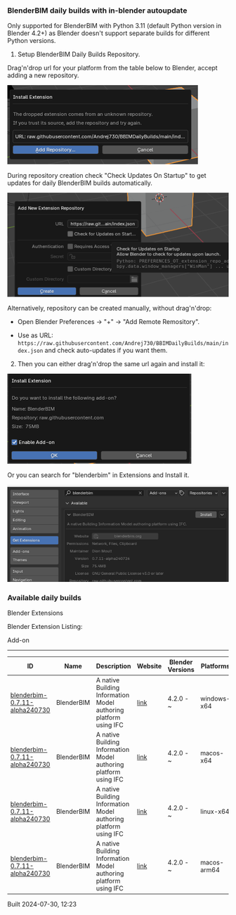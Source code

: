 ### BlenderBIM daily builds with in-blender autoupdate

Only supported for BlenderBIM with Python 3.11 (default Python version in Blender 4.2+) as Blender doesn't support separate builds for different Python versions.

1. Setup BlenderBIM Daily Builds Repository.

Drag'n'drop url for your platform from the table below to Blender, accept adding a new repository.

![](img/image-1.png)

During repository creation check "Check Updates On Startup" to get updates for daily BlenderBIM builds automatically.

![](img/image-2.png)

Alternatively, repository can be created manually, without drag'n'drop:

- Open Blender Preferences -> "+" -> "Add Remote Remository".

- Use as URL: `https://raw.githubusercontent.com/Andrej730/BBIMDailyBuilds/main/index.json` and check auto-updates if you want them.

2. Then you can either drag'n'drop the same url again and install it:

![alt text](img/image-3.png)

Or you can search for "blenderbim" in Extensions and Install it.

![](img/image.png)


### Available daily builds




Blender Extensions


Blender Extension Listing:


Add\-on




---




| ID | Name | Description | Website | Blender Versions | Platforms | Size |
| --- | --- | --- | --- | --- | --- | --- |
| [blenderbim\-0\.7\.11\-alpha240730](https://github.com/IfcOpenShell/IfcOpenShell/releases/download/blenderbim-0.7.11-alpha240730/blenderbim_py311-0.7.11-alpha240730-windows-x64.zip?repository=https://raw.githubusercontent.com/Andrej730/BBIMDailyBuilds/main/index.json&blender_version_min=4.2.0&platforms=windows-x64) | BlenderBIM | A native Building Information Model authoring platform using IFC | [link](https://blenderbim.org/) | 4\.2\.0 \- \~ | windows\-x64 | 75\.4MB |
| [blenderbim\-0\.7\.11\-alpha240730](https://github.com/IfcOpenShell/IfcOpenShell/releases/download/blenderbim-0.7.11-alpha240730/blenderbim_py311-0.7.11-alpha240730-macos-x64.zip?repository=https://raw.githubusercontent.com/Andrej730/BBIMDailyBuilds/main/index.json&blender_version_min=4.2.0&platforms=macos-x64) | BlenderBIM | A native Building Information Model authoring platform using IFC | [link](https://blenderbim.org/) | 4\.2\.0 \- \~ | macos\-x64 | 94\.2MB |
| [blenderbim\-0\.7\.11\-alpha240730](https://github.com/IfcOpenShell/IfcOpenShell/releases/download/blenderbim-0.7.11-alpha240730/blenderbim_py311-0.7.11-alpha240730-linux-x64.zip?repository=https://raw.githubusercontent.com/Andrej730/BBIMDailyBuilds/main/index.json&blender_version_min=4.2.0&platforms=linux-x64) | BlenderBIM | A native Building Information Model authoring platform using IFC | [link](https://blenderbim.org/) | 4\.2\.0 \- \~ | linux\-x64 | 100\.5MB |
| [blenderbim\-0\.7\.11\-alpha240730](https://github.com/IfcOpenShell/IfcOpenShell/releases/download/blenderbim-0.7.11-alpha240730/blenderbim_py311-0.7.11-alpha240730-macos-arm64.zip?repository=https://raw.githubusercontent.com/Andrej730/BBIMDailyBuilds/main/index.json&blender_version_min=4.2.0&platforms=macos-arm64) | BlenderBIM | A native Building Information Model authoring platform using IFC | [link](https://blenderbim.org/) | 4\.2\.0 \- \~ | macos\-arm64 | 93\.5MB |


Built 2024\-07\-30, 12:23




